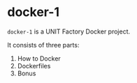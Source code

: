 # docker-1

`docker-1` is a UNIT Factory Docker project.

It consists of three parts: 
1. How to Docker
2. Dockerfiles
3. Bonus
